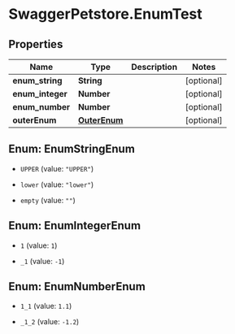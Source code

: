 # SwaggerPetstore.EnumTest

## Properties
Name | Type | Description | Notes
------------ | ------------- | ------------- | -------------
**enum_string** | **String** |  | [optional] 
**enum_integer** | **Number** |  | [optional] 
**enum_number** | **Number** |  | [optional] 
**outerEnum** | [**OuterEnum**](OuterEnum.md) |  | [optional] 


<a name="EnumStringEnum"></a>
## Enum: EnumStringEnum


* `UPPER` (value: `"UPPER"`)

* `lower` (value: `"lower"`)

* `empty` (value: `""`)




<a name="EnumIntegerEnum"></a>
## Enum: EnumIntegerEnum


* `1` (value: `1`)

* `_1` (value: `-1`)




<a name="EnumNumberEnum"></a>
## Enum: EnumNumberEnum


* `1_1` (value: `1.1`)

* `_1_2` (value: `-1.2`)




